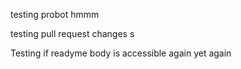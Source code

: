 testing probot hmmm

testing pull request changes
s


Testing if readyme body is accessible 
again
yet again
